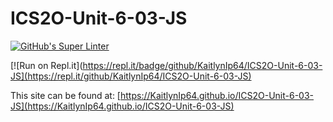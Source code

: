 # ICS2O-Unit-6-03-JS

[![GitHub's Super Linter](https://github.com/KaitlynIp64/ICS2O-Unit-6-03-JS/workflows/GitHub's%20Super%20Linter/badge.svg)](https://github.com/KaitlynIp64/ICS2O-Unit-6-03-JS/actions)

[![Run on Repl.it](https://repl.it/badge/github/KaitlynIp64/ICS2O-Unit-6-03-JS](https://repl.it/github/KaitlynIp64/ICS2O-Unit-6-03-JS)

This site can be found at: [https://KaitlynIp64.github.io/ICS2O-Unit-6-03-JS](https://KaitlynIp64.github.io/ICS2O-Unit-6-03-JS)
